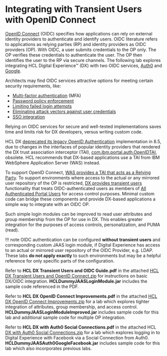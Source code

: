 # Integrating with Transient Users with OpenID Connect

[OpenID Connect](https://openid.net/connect/) (OIDC) specifies how applications can rely on external identity providers to authenticate and identify users.  OIDC literature refers to applications as relying parties (RP) and identity providers as OIDC providers (OP).  With OIDC, a user submits credentials to the OP only.  The OP verifies these credentials to authenticate the user.  The OP then identifies the user to the RP via secure channels.  The following lab explores integrating HCL Digital Experience™ (DX) with two OIDC services, [Auth0](https://auth0.com/docs/authenticate/protocols/openid-connect-protocol) and [Google](https://developers.google.com/identity/protocols/oauth2/openid-connect).

Architects may find OIDC services attractive options for meeting certain security requirements, like:
   * [Multi-factor authentication](https://owasp.org/www-project-top-ten/2017/A2_2017-Broken_Authentication) (MFA)
   * [Password policy enforcement](https://owasp.org/www-project-top-ten/2017/A2_2017-Broken_Authentication)
   * [Limiting failed login attempts](https://owasp.org/www-project-top-ten/2017/A2_2017-Broken_Authentication)
   * [Eliminating attack vectors against user credentials](https://openid.net/connect/faq/)
   * [SSO integration](https://auth0.com/docs/customize/integrations/sso-integrations)

Relying on OIDC services for secure and well-tested implementations saves time and limits risk for DX developers, versus writing custom code.

HCL DX [deprecated its legacy OpenID Authentication](/digital-experience/whatsnew/deprecated_features) implementation in 8.5, due to changes in the interfaces of popular identity providers that rendered the DX trust association interceptor (TAI), [com.ibm.portal.auth.OpenIDTAI](https://help.hcltechsw.com/digital-experience/8.5/security/use_social.html), obsolete.  HCL recommends that DX-based applications use a TAI from IBM WebSphere Application Server (WAS) instead. 

To support OpenID Connect, [WAS provides a TAI that acts as a Relying Party](https://www.ibm.com/docs/en/was/8.5.5?topic=users-openid-connect-overview).  To support environments where access to the actual or any mirrored user repository  of the OP is restricted, [DX provides transient users](https://help.hcltechsw.com/digital-experience/8.5/security/openid_trans_users.html) functionality that treats OIDC-authenticated users as members of [All Authenticated Portal Users](../../authorization/users_and_groups/adusrgrp_user.md) for access control purposes.  Minimal custom code can bridge these components and provide DX-based applications a simple way to integrate with an OIDC OP. 

Such simple login modules can be improved to read user attributes and group membership from the OP for use in DX.  This enables greater integration for the purposes of access controls, personalization, and PUMA (read).

!!! note 
    OIDC authentication can be configured **without transient users** and corresponding custom JAAS login module, if Digital Experience has access to an actual or mirrored user repository of the OIDC Provider, e.g. LDAP.  These labs **do not apply exactly** to such environments but may be a helpful reference for only specific parts of the configuration.

Refer to **HCL DX Transient Users and OIDC Guide.pdf** in the attached [HCL DX Transient Users and OpenID Connect.zip](/digital-experience/assets/HCL_DX_Transient_Users_and_OpenID_Connect.zip) for instructions on basic DX/OIDC integration. **HCLDummyJAASLoginModule.jar** includes the sample code referenced in the PDF.

Refer to **HCL DX OpenID Connect Improvements.pdf** in the attached [HCL DX OpenID Connect Improvements.zip](/digital-experience/assets/HCL_DX_OpenID_Connect_Improvements.zip) for a lab which explores tighter integration of attributes, group membership, and access control.  **HCLDummyJAASLoginModuleImproved.jar** includes sample code for this lab and additional sample code for multiple OP integration.

Refer to **HCL DX with Auth0 Social Connections.pdf** in the attached HCL [DX with Auth0 Social Connections.zip](/digital-experience/assets/HCL_DX_with_Auth0_Social_Connections.zip) for a lab which explores logging in to Digital Experience with Facebook via a Social Connection from Auth0.  **HCLDummyJAASAuth0GoogleFacebook.jar** includes sample code for this lab which also incorporates previous labs.